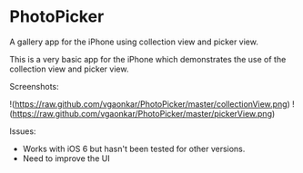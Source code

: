 PhotoPicker
===========

A gallery app for the iPhone using collection view and picker view.

This is a very basic app for the iPhone which demonstrates the use of the collection view and picker view.

Screenshots:

!(https://raw.github.com/vgaonkar/PhotoPicker/master/collectionView.png)
!(https://raw.github.com/vgaonkar/PhotoPicker/master/pickerView.png)

Issues:
- Works with iOS 6 but hasn't been tested for other versions.
- Need to improve the UI
